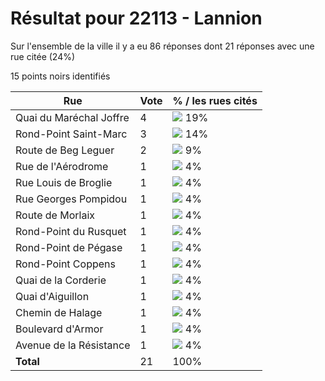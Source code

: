 # Résultat pour 22113 - Lannion

Sur l'ensemble de la ville il y a eu 86 réponses dont 21 réponses avec une rue citée (24%)

15 points noirs identifiés

| Rue | Vote | % / les rues cités|
|-----|------|-------------------|
| Quai du Maréchal Joffre | 4 | <img src="../../img/bar_19.gif" />&nbsp;19%|
| Rond-Point Saint-Marc | 3 | <img src="../../img/bar_14.gif" />&nbsp;14%|
| Route de Beg Leguer | 2 | <img src="../../img/bar_9.gif" />&nbsp;9%|
| Rue de l'Aérodrome | 1 | <img src="../../img/bar_4.gif" />&nbsp;4%|
| Rue Louis de Broglie | 1 | <img src="../../img/bar_4.gif" />&nbsp;4%|
| Rue Georges Pompidou | 1 | <img src="../../img/bar_4.gif" />&nbsp;4%|
| Route de Morlaix | 1 | <img src="../../img/bar_4.gif" />&nbsp;4%|
| Rond-Point du Rusquet | 1 | <img src="../../img/bar_4.gif" />&nbsp;4%|
| Rond-Point de Pégase | 1 | <img src="../../img/bar_4.gif" />&nbsp;4%|
| Rond-Point Coppens | 1 | <img src="../../img/bar_4.gif" />&nbsp;4%|
| Quai de la Corderie | 1 | <img src="../../img/bar_4.gif" />&nbsp;4%|
| Quai d'Aiguillon | 1 | <img src="../../img/bar_4.gif" />&nbsp;4%|
| Chemin de Halage | 1 | <img src="../../img/bar_4.gif" />&nbsp;4%|
| Boulevard d'Armor | 1 | <img src="../../img/bar_4.gif" />&nbsp;4%|
| Avenue de la Résistance | 1 | <img src="../../img/bar_4.gif" />&nbsp;4%|
| **Total** | 21 | 100%|
